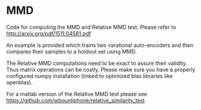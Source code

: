 # MMD
Code for computing the MMD and Relative MMD test. Please refer to http://arxiv.org/pdf/1511.04581.pdf

An example is provided which trains two varational auto-encoders and then compares their samples to a holdout set using MMD.

The Relative MMD computations need to be exact to assure their validity. Thus matrix operations can be costly. Please make sure you have a properly configured numpy installation (linked to optimized blas libraries like openblas).

For a matlab version of the Relative MMD test please see https://github.com/wbounliphone/relative_similarity_test
